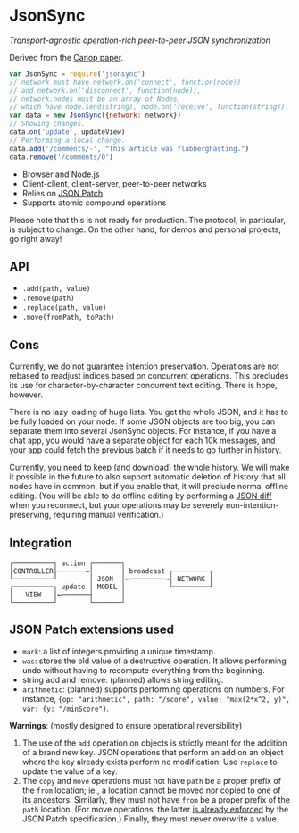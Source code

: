 # JsonSync

*Transport-agnostic operation-rich peer-to-peer JSON synchronization*

Derived from the [Canop paper][].

[Canop paper]: https://github.com/espadrine/canop/blob/master/doc/paper.md

```js
var JsonSync = require('jsonsync')
// network must have network.on('connect', function(node))
// and network.on('disconnect', function(node)),
// network.nodes must be an array of Nodes,
// which have node.send(string), node.on('receive', function(string)).
var data = new JsonSync({network: network})
// Showing changes.
data.on('update', updateView)
// Performing a local change.
data.add('/comments/-', "This article was flabberghasting.")
data.remove('/comments/0')
```

- Browser and Node.js
- Client-client, client-server, peer-to-peer networks
- Relies on [JSON Patch][]
- Supports atomic compound operations

[JSON Patch]: http://jsonpatch.com/

Please note that this is not ready for production. The protocol, in particular,
is subject to change. On the other hand, for demos and personal projects, go
right away!

## API

- `.add(path, value)`
- `.remove(path)`
- `.replace(path, value)`
- `.move(fromPath, toPath)`

## Cons

Currently, we do not guarantee intention preservation. Operations are not
rebased to readjust indices based on concurrent operations. This precludes its
use for character-by-character concurrent text editing. There is hope, however.

There is no lazy loading of huge lists. You get the whole JSON, and it has to be
fully loaded on your node. If some JSON objects are too big, you can separate
them into several JsonSync objects. For instance, if you have a chat app, you
would have a separate object for each 10k messages, and your app could fetch the
previous batch if it needs to go further in history.

Currently, you need to keep (and download) the whole history. We will make it
possible in the future to also support automatic deletion of history that all
nodes have in common, but if you enable that, it will preclude normal offline
editing. (You will be able to do offline editing by performing a [JSON diff][]
when you reconnect, but your operations may be severely
non-intention-preserving, requiring manual verification.)

[JSON diff]: https://github.com/espadrine/json-diff

## Integration

    ┌──────────┐ action ┌───────┐
    │CONTROLLER├───────→│       │ broadcast ┌─────────┐
    └──────────┘        │ JSON  │←─────────→│ NETWORK │
    ┌──────────┐ update │ MODEL │           └─────────┘
    │   VIEW   │←───────┤       │
    └──────────┘        └───────┘

## JSON Patch extensions used

- `mark`: a list of integers providing a unique timestamp.
- `was`: stores the old value of a destructive operation. It allows performing
  undo without having to recompute everything from the beginning.
- string add and remove: (planned) allows string editing.
- `arithmetic`: (planned) supports performing operations on numbers. For
  instance, `{op: "arithmetic", path: "/score", value: "max(2*x^2, y)",
  var: {y: "/minScore"}`.

**Warnings**: (mostly designed to ensure operational reversibility)

1. The use of the `add` operation on objects is strictly meant for the
   addition of a brand new key. JSON operations that perform an add on an object
   where the key already exists perform no modification. Use `replace` to update
   the value of a key.
2. The `copy` and `move` operations must not have `path` be a proper prefix of
   the `from` location; ie., a location cannot be moved nor copied to one of its
   ancestors. Similarly, they must not have `from` be a proper prefix of the
   `path` location. (For move operations, the latter
   [is already enforced][rfc6902 move] by the JSON Patch specification.)
   Finally, they must never overwrite a value.

[rfc6902 move]: https://tools.ietf.org/html/rfc6902#section-4.4
